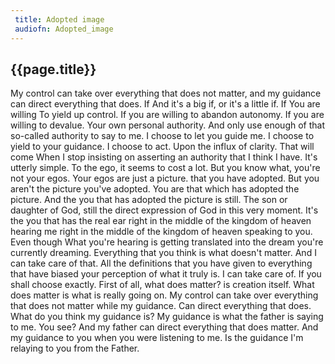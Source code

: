 ```yaml
---
 title: Adopted image
 audiofn: Adopted_image
---
```


## {{page.title}}

My control can take over everything that does not matter, and my
guidance can direct everything that does. If And it's a big if, or it's
a little if. If You are willing To yield up control. If you are willing
to abandon autonomy. If you are willing to devalue. Your own personal
authority. And only use enough of that so-called authority to say to me.
I choose to let you guide me. I choose to yield to your guidance. I
choose to act. Upon the influx of clarity. That will come When I stop
insisting on asserting an authority that I think I have. It's utterly
simple. To the ego, it seems to cost a lot. But you know what, you're
not your egos. Your egos are just a picture. that you have adopted. But
you aren't the picture you've adopted. You are that which has adopted
the picture. And the you that has adopted the picture is still. The son
or daughter of God, still the direct expression of God in this very
moment. It's the you that has the real ear right in the middle of the
kingdom of heaven hearing me right in the middle of the kingdom of
heaven speaking to you. Even though What you're hearing is getting
translated into the dream you're currently dreaming. Everything that you
think is what doesn't matter. And I can take care of that. All the
definitions that you have given to everything that have biased your
perception of what it truly is. I can take care of. If you shall choose
exactly. First of all, what does matter? is creation itself. What does
matter is what is really going on. My control can take over everything
that does not matter while my guidance. Can direct everything that does.
What do you think my guidance is? My guidance is what the father is
saying to me. You see? And my father can direct everything that does
matter. And my guidance to you when you were listening to me. Is the
guidance I'm relaying to you from the Father.

